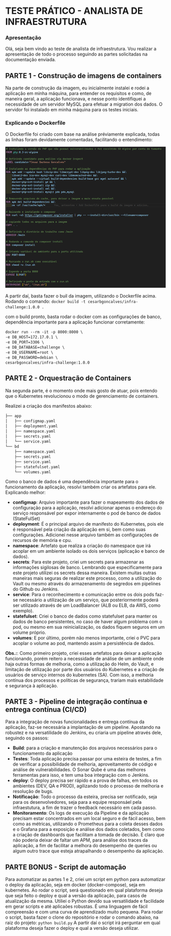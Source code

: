 # TESTE PRÁTICO - ANALISTA DE INFRAESTRUTURA

### Apresentação
Olá, seja bem vindo ao teste de analista de infraestrutura. Vou realizar a apresentação de todo o processo seguindo as partes solicitadas na documentação enviada.

## PARTE 1 - Construção de imagens de containers
Na parte de construção da imagem, eu inicialmente instalei e rodei a aplicação em minha máquina, para entender os requisitos e como, de maneira geral, a aplicação funcionava, e nesse ponto identifiquei a necessidade de um servidor MySQL para efetuar a migration dos dados. O servidor foi instalado em minha máquina para os testes iniciais.

### Explicando o Dockerfile
O Dockerfile foi criado com base na análise préviamente explicada, todas as linhas foram devidamente comentadas, facilitando o entendimento:

[![Dockerfile](images/dockerfile.png?raw=true)](Dockerfile)

A partir daí, basta fazer o buil da imagem, utilizando o Dockerfile acima. Rodando o comando:
`docker build -t cesarbgoncalves/infra-challenge:1.0.0 .`

com o build pronto, basta rodar o docker com as configurações de banco, dependência importante para a aplicação funcionar corretamente:
``` shell
docker run --rm -it -p 8000:8000 \
-e DB_HOST=172.17.0.1 \
-e DB_PORT=3306 \
-e DB_DATABASE=challenge \
-e DB_USERNAME=root \
-e DB_PASSWORD=debian \
cesarbgoncalves/infra-challenge:1.0.0
```

## PARTE 2 - Orquestração de Containers
Na segunda parte, é o momento onde mais gosto de atuar, pois entendo que o Kubernetes revolucionou o modo de gerenciamento de containers.

Realizei a criação dos manifestos abaixo:

```
├── app
│   ├── configmap.yaml
│   ├── deployment.yaml
│   ├── namespace.yaml
│   ├── secrets.yaml
│   └── service.yaml
└── bd
    ├── namespace.yaml
    ├── secrets.yaml
    ├── service.yaml
    ├── statefulset.yaml
    └── volumes.yaml

```
Como o banco de dados é uma dependência importante para o funcionamento da aplicação, resolvi também criar os artefatos para ele.
Explicando melhor:

- **configmap**: Arquivo importante para fazer o mapeamento dos dados de configuração para a aplicação, resolvi adicionar apenas o endereço do serviço responsável por expor internamente o pod de banco de dados (StateFulSet)
- **deployment**: É o principal arquivo de manifesto do Kubernetes, pois ele é responsável pela criação da aplicação em si, bem como suas configurações. Adicionei nesse arquivo também as configurações de recursos de memória e cpu.
- **namespace**: Artefato que realiza a criação do namespace que irá acoplar em um ambiente isolado os dois serviços (aplicação e banco de dados).
- **secrets**: Para este projeto, criei um secrets para armazenar as informações sigilosas de banco. Lembrando que especificamente para este projeto utilizei os secrets dessa maneira. Existem muitas outras maneiras mais seguras de realizar este processo, como a utilização do Vault ou mesmo através do armazenamento de segredos em pipelines do Github ou Jenkins.
- **service**: Para o reconhecimento e comunicação entre os dois pods faz-se necessário a utilização de um serviço, que posteriormente poderá ser utilizado através de um LoadBalancer (ALB ou ELB, da AWS, como exemplo).
- **statefulset**: Criei o banco de dados como statefulset para manter os dados de banco persistentes, no caso de haver algum problema com o pod, ou mesmo em sua reinicialização, os dados fiquem seguros em um volume próprio.
- **volumes**: E por último, porém não menos importante, criei o PVC para acoplar o volume ao pod, mantendo assim a persistência de dados.

**Obs.:**: Como primeiro projeto, criei esses artefatos para deixar a aplicação funcionando, porém reitero a necessidade de análise de um ambiente onde haja outras formas de melhoria, como a utilização do Helm, do Vault, e limitação de utilização por parte dos usuários do Kubernetes e a criação de usuários de serviço internos do kubernetes (SA). Com isso, a melhoria contínua dos processos e políticas de segurança, trariam mais estabilidade e segurança à aplicação.


## PARTE 3 - Pipeline de integração contínua e entrega contínua (CI/CD)
Para a integração de novas funcionalidades e entrega contínua da aplicação, faz-se necessária a implantação de um pipeline. Apostando na robustez e na versatilidade do Jenkins, eu criaria um pipeline através dele, seguindo os passos:
- **Build**: para a criação e manutenção dos arquivos necessários para o funcionamento da aplicação
- **Testes**: Toda aplicação precisa passar por uma esteira de testes, a fim de verificar a possibilidade de melhoria, aproveitamento de código e análise de vulnerabilidades. O Sonar Qube é uma das melhores ferramentas para isso, e tem uma boa integração com o Jenkins.
- **deploy**: O deploy precisa ser rápido e a prova de falhas, em todos os ambientes (DEV, QA e PROD), agilizando todo o processo de melhoria e resolução de bugs.
- **Notificação**: Todo o processo da esteira, precisa ser notificado, seja para os desenvolvedores, seja para a equipe responsáel pela infraestutura, a fim de trazer o feedback necessário em cada passo.
- **Monitoramento**: Os logs de execução da Pipeline e da aplicação precisam estar concentrados em um local seguro e de fácil acesso, bem como as métricas, utilizando o Prometheus para a coleta desses dados e o Grafana para a exposição e análise dos dados coletados, bem como a criação de dashboards que facilitam a tomada de decisão. É claro que não poderia deixar de faltar um APM, para análise dos traces da aplicação, a fim de facilitar a melhora do desempenho de queries ou algum outro trace que esteja atrapalhando o desempenho da aplicação.


## PARTE BONUS - Script de automação
Para automatizar as partes 1 e 2, criei um script em python para automatizar o deploy da aplicação, seja em docker (docker-compose), seja em kubernetes. Ao rodar o script, será questionado em qual plataforma deseja que seja feito o deploy e qual a versão da aplicação, para casos de atualização da mesma.
Utiliei o Python devido sua versatilidade e facilidade em gerar scripts e até aplicaões robustas. É uma linguagem de fácil compreensão e com uma curva de aprendizado muito pequena. Para rodar o script, basta fazer o clone do repositório e rodar o comando abaixo, na raiz do projeto:
`python build.py`
A partir daí o script irá perguntar em qual plataforma deseja fazer o deploy e qual a versão deseja utilizar.